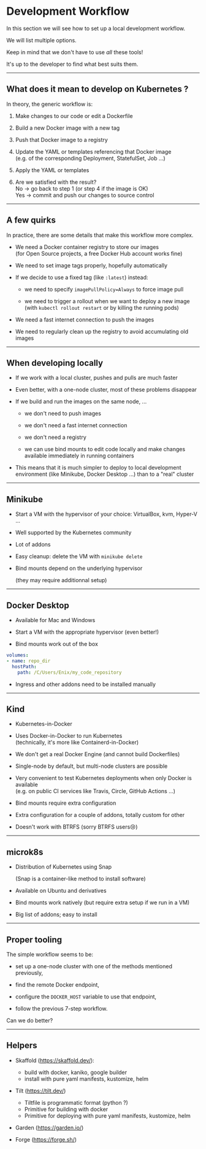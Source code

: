 # Development Workflow

In this section we will see how to set up a local development workflow.

We will list multiple options.

Keep in mind that we don't have to use *all* these tools!

It's up to the developer to find what best suits them.

---

## What does it mean to develop on Kubernetes ?

In theory, the generic workflow is:

1. Make changes to our code or edit a Dockerfile

2. Build a new Docker image with a new tag

3. Push that Docker image to a registry

4. Update the YAML or templates referencing that Docker image
   <br/>(e.g. of the corresponding Deployment, StatefulSet, Job ...)

5. Apply the YAML or templates

6. Are we satisfied with the result?
   <br/>No → go back to step 1 (or step 4 if the image is OK)
   <br/>Yes → commit and push our changes to source control

---

## A few quirks

In practice, there are some details that make this workflow more complex.

- We need a Docker container registry to store our images
  <br/>
  (for Open Source projects, a free Docker Hub account works fine)

- We need to set image tags properly, hopefully automatically

- If we decide to use a fixed tag (like `:latest`) instead:

  - we need to specify `imagePullPolicy=Always` to force image pull

  - we need to trigger a rollout when we want to deploy a new image
    <br/>(with `kubectl rollout restart` or by killing the running pods)

- We need a fast internet connection to push the images

- We need to regularly clean up the registry to avoid accumulating old images

---

## When developing locally

- If we work with a local cluster, pushes and pulls are much faster

- Even better, with a one-node cluster, most of these problems disappear

- If we build and run the images on the same node, ...

  - we don't need to push images

  - we don't need a fast internet connection

  - we don't need a registry

  - we can use bind mounts to edit code locally and make changes available immediately in running containers

- This means that it is much simpler to deploy to local development environment (like Minikube, Docker Desktop ...) than to a "real" cluster

---

## Minikube

- Start a VM with the hypervisor of your choice: VirtualBox, kvm, Hyper-V ...

- Well supported by the Kubernetes community

- Lot of addons

- Easy cleanup: delete the VM with `minikube delete`

- Bind mounts depend on the underlying hypervisor

  (they may require additionnal setup)

---

## Docker Desktop

- Available for Mac and Windows

- Start a VM with the appropriate hypervisor (even better!)

- Bind mounts work out of the box

```yaml
volumes:
- name: repo_dir
  hostPath:
    path: /C/Users/Enix/my_code_repository
```

- Ingress and other addons need to be installed manually

---

## Kind

- Kubernetes-in-Docker

- Uses Docker-in-Docker to run Kubernetes
  <br/>
  (technically, it's more like Containerd-in-Docker)

- We don't get a real Docker Engine (and cannot build Dockerfiles)

- Single-node by default, but multi-node clusters are possible

- Very convenient to test Kubernetes deployments when only Docker is available
  <br/>
  (e.g. on public CI services like Travis, Circle, GitHub Actions ...)

- Bind mounts require extra configuration

- Extra configuration for a couple of addons, totally custom for other

- Doesn't work with BTRFS (sorry BTRFS users😢)

---

## microk8s

- Distribution of Kubernetes using Snap

  (Snap is a container-like method to install software)

- Available on Ubuntu and derivatives

- Bind mounts work natively (but require extra setup if we run in a VM)

- Big list of addons; easy to install

---

## Proper tooling

The simple workflow seems to be:

- set up a one-node cluster with one of the methods mentioned previously,

- find the remote Docker endpoint,

- configure the `DOCKER_HOST` variable to use that endpoint,

- follow the previous 7-step workflow.

Can we do better?

---

## Helpers

- Skaffold (https://skaffold.dev/):
    - build with docker, kaniko, google builder
    - install with pure yaml manifests, kustomize, helm

- Tilt (https://tilt.dev/)
    - Tiltfile is programmatic format (python ?)
    - Primitive for building with docker
    - Primitive for deploying with pure yaml manifests, kustomize, helm

- Garden (https://garden.io/)

- Forge (https://forge.sh/)
